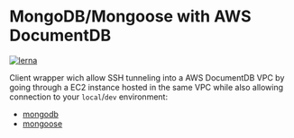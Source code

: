 
# MongoDB/Mongoose with AWS DocumentDB

[![lerna](https://img.shields.io/badge/maintained%20with-lerna-cc00ff.svg)](https://lernajs.io/)

Client wrapper wich allow SSH tunneling into a AWS DocumentDB VPC by going through a EC2 instance hosted in the same VPC while also allowing connection to your `local`/`dev` environment:

- [mongodb](https://github.com/maxeber/aws-documentdb-tunneling/tree/master/packages/mongodb)
- [mongoose](https://github.com/maxeber/aws-documentdb-tunneling/tree/master/packages/mongoose)
